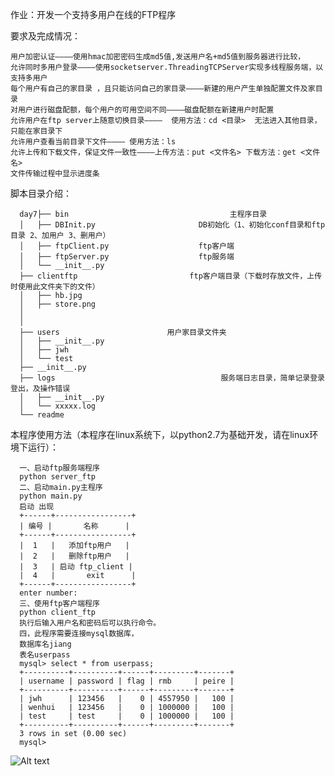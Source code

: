 作业：开发一个支持多用户在线的FTP程序

要求及完成情况：

    用户加密认证————使用hmac加密密码生成md5值,发送用户名+md5值到服务器进行比较，
    允许同时多用户登录————使用socketserver.ThreadingTCPServer实现多线程服务端，以支持多用户
    每个用户有自己的家目录 ，且只能访问自己的家目录————新建的用户产生单独配置文件及家目录
    对用户进行磁盘配额，每个用户的可用空间不同————磁盘配额在新建用户时配置
    允许用户在ftp server上随意切换目录————  使用方法：cd <目录>  无法进入其他目录，只能在家目录下
    允许用户查看当前目录下文件———— 使用方法：ls
    允许上传和下载文件，保证文件一致性————上传方法：put <文件名> 下载方法：get <文件名>
    文件传输过程中显示进度条

脚本目录介绍：
    
      day7├── bin                                    主程序目录
      │   ├── DBInit.py                       DB初始化（1、初始化conf目录和ftp目录 2、加用户 3、删用户）
      │   ├── ftpClient.py                    ftp客户端
      │   ├── ftpServer.py                    ftp服务端
      │   └── __init__.py
      ├── clientftp                         ftp客户端目录（下载时存放文件，上传时使用此文件夹下的文件）
      │   ├── hb.jpg
      │   ├── store.png
      │  
      │  
      ├── users                        用户家目录文件夹
      │   ├── __init__.py
      │   ├── jwh
      │   └── test
      ├── __init__.py
      ├── logs                                     服务端日志目录，简单记录登录登出，及操作错误
      │   ├── __init__.py
      │   └── xxxxx.log
      └── readme

本程序使用方法（本程序在linux系统下，以python2.7为基础开发，请在linux环境下运行）：
    
      一、启动ftp服务端程序
      python server_ftp
      二、启动main.py主程序
      python main.py
      启动 出现
      +------+-----------------+
      | 编号 |       名称      |
      +------+-----------------+
      |  1   |   添加ftp用户   |
      |  2   |   删除ftp用户   |
      |  3   | 启动 ftp_client |
      |  4   |       exit      |
      +------+-----------------+
      enter number:
      三、使用ftp客户端程序
      python client_ftp
      执行后输入用户名和密码后可以执行命令。
      四，此程序需要连接mysql数据库，
      数据库名jiang
      表名userpass
      mysql> select * from userpass;
      +----------+----------+------+---------+-------+
      | username | password | flag | rmb     | peire |
      +----------+----------+------+---------+-------+
      | jwh      | 123456   |    0 | 4557950 |   100 |
      | wenhui   | 123456   |    0 | 1000000 |   100 |
      | test     | test     |    0 | 1000000 |   100 |
      +----------+----------+------+---------+-------+
      3 rows in set (0.00 sec)
      mysql>



![Alt text](http://s1.51cto.com/images/20180504/1525403548451542.png)
